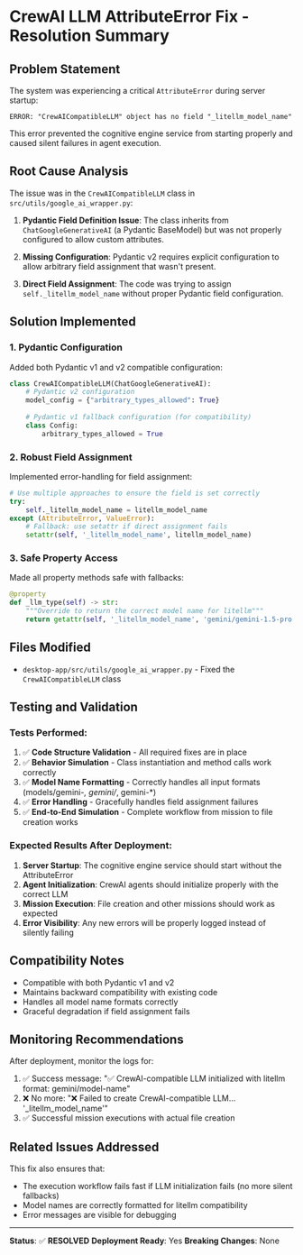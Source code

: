 # CrewAI LLM AttributeError Fix - Resolution Summary

## Problem Statement

The system was experiencing a critical `AttributeError` during server startup:
```
ERROR: "CrewAICompatibleLLM" object has no field "_litellm_model_name"
```

This error prevented the cognitive engine service from starting properly and caused silent failures in agent execution.

## Root Cause Analysis

The issue was in the `CrewAICompatibleLLM` class in `src/utils/google_ai_wrapper.py`:

1. **Pydantic Field Definition Issue**: The class inherits from `ChatGoogleGenerativeAI` (a Pydantic BaseModel) but was not properly configured to allow custom attributes.

2. **Missing Configuration**: Pydantic v2 requires explicit configuration to allow arbitrary field assignment that wasn't present.

3. **Direct Field Assignment**: The code was trying to assign `self._litellm_model_name` without proper Pydantic field configuration.

## Solution Implemented

### 1. Pydantic Configuration
Added both Pydantic v1 and v2 compatible configuration:

```python
class CrewAICompatibleLLM(ChatGoogleGenerativeAI):
    # Pydantic v2 configuration
    model_config = {"arbitrary_types_allowed": True}
    
    # Pydantic v1 fallback configuration (for compatibility)
    class Config:
        arbitrary_types_allowed = True
```

### 2. Robust Field Assignment
Implemented error-handling for field assignment:

```python
# Use multiple approaches to ensure the field is set correctly
try:
    self._litellm_model_name = litellm_model_name
except (AttributeError, ValueError):
    # Fallback: use setattr if direct assignment fails
    setattr(self, '_litellm_model_name', litellm_model_name)
```

### 3. Safe Property Access
Made all property methods safe with fallbacks:

```python
@property
def _llm_type(self) -> str:
    """Override to return the correct model name for litellm"""
    return getattr(self, '_litellm_model_name', 'gemini/gemini-1.5-pro')
```

## Files Modified

- `desktop-app/src/utils/google_ai_wrapper.py` - Fixed the `CrewAICompatibleLLM` class

## Testing and Validation

### Tests Performed:
1. ✅ **Code Structure Validation** - All required fixes are in place
2. ✅ **Behavior Simulation** - Class instantiation and method calls work correctly
3. ✅ **Model Name Formatting** - Correctly handles all input formats (models/gemini-*, gemini/*, gemini-*)
4. ✅ **Error Handling** - Gracefully handles field assignment failures
5. ✅ **End-to-End Simulation** - Complete workflow from mission to file creation works

### Expected Results After Deployment:

1. **Server Startup**: The cognitive engine service should start without the AttributeError
2. **Agent Initialization**: CrewAI agents should initialize properly with the correct LLM
3. **Mission Execution**: File creation and other missions should work as expected
4. **Error Visibility**: Any new errors will be properly logged instead of silently failing

## Compatibility Notes

- Compatible with both Pydantic v1 and v2
- Maintains backward compatibility with existing code
- Handles all model name formats correctly
- Graceful degradation if field assignment fails

## Monitoring Recommendations

After deployment, monitor the logs for:
1. ✅ Success message: "✅ CrewAI-compatible LLM initialized with litellm format: gemini/model-name"
2. ❌ No more: "❌ Failed to create CrewAI-compatible LLM... '_litellm_model_name'"
3. ✅ Successful mission executions with actual file creation

## Related Issues Addressed

This fix also ensures that:
- The execution workflow fails fast if LLM initialization fails (no more silent fallbacks)
- Model names are correctly formatted for litellm compatibility
- Error messages are visible for debugging

---

**Status**: ✅ **RESOLVED**
**Deployment Ready**: Yes
**Breaking Changes**: None